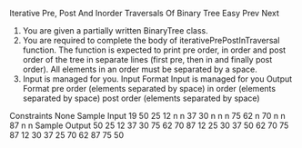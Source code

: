 Iterative Pre, Post And Inorder Traversals Of Binary Tree
Easy  Prev   Next
1. You are given a partially written BinaryTree class.
2. You are required to complete the body of iterativePrePostInTraversal function. The function is expected to print pre order, in order and post order of the tree in separate lines (first pre, then in and finally post order). All elements in an order must be separated by a space.
3. Input is managed for you.
Input Format
Input is managed for you
Output Format
pre order (elements separated by space)
in order (elements separated by space)
post order (elements separated by space)

Constraints
None
Sample Input
19
50 25 12 n n 37 30 n n n 75 62 n 70 n n 87 n n
Sample Output
50 25 12 37 30 75 62 70 87 
12 25 30 37 50 62 70 75 87 
12 30 37 25 70 62 87 75 50 